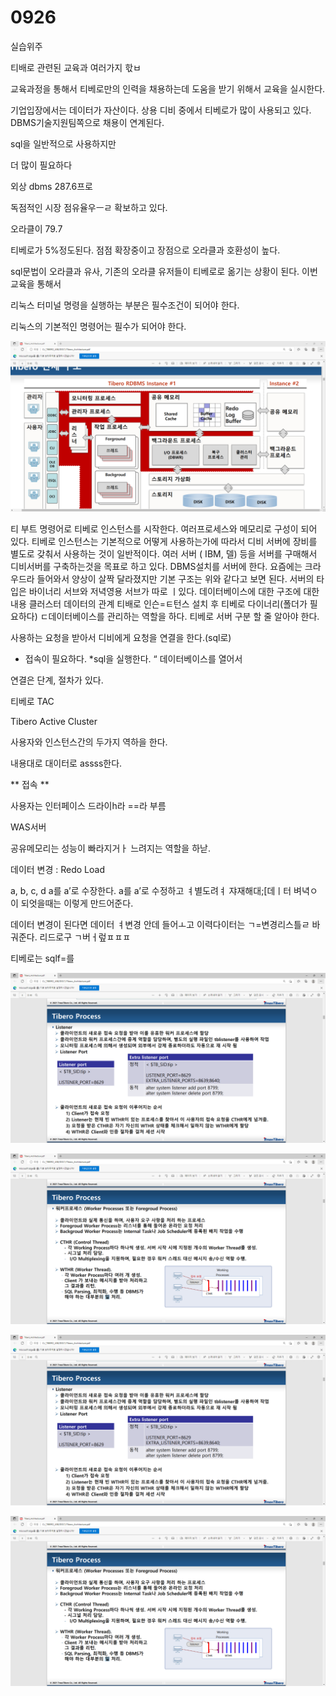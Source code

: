 # 0926

실습위주

티배로 관련된 교육과 여러가지 핛ㅂ

교육과정을 통해서 티베로만의 인력을 채용하는데 도움을 받기 위해서 교육을 실시한다.

기업입장에서는 데이터가 자산이다. 상용 디비 중에서 티베로가 많이 사용되고 있다. DBMS기술지원팀쪽으로 채용이 연계된다.

sql을 일반적으로 사용하지만 

더 많이 필요하다

외상 dbms 287.6프로 

독점적인 시장 점유율우ㅡㄹ 확보하고 있다.

오라클이 79.7

티베로가 5%정도된다. 점점 확장중이고 장점으로 오라클과 호환성이 높다.

sql문법이 오라클과 유사, 기존의 오라클 유저들이 티베로로 옮기는 상황이 된다. 이번 교육을 통해서 

리눅스 터미널 명령을 실행하는 부분은 필수조건이 되어야 한다.

리눅스의 기본적인 명령어는 필수가 되어야 한다.

![티 부트 명령어로 티베로 인스턴스를 시작한다. 여러프로세스와 메모리로 구성이 되어 있다. 티베로 인스턴스는 기본적으로 어떻게 사용하는가에 따라서 디비 서버에 장비를 별도로 갖춰서 사용하는 것이 일반적이다.  여러 서버 ( IBM, 델) 등을 서버를 구매해서 디비서버를 구축하는것을 목표로 하고 있다.  DBMS설치를 서버에 한다.                            요즘에는 크라우드라 들어와서 양상이 살짝 달라졌지만 기본 구조는 위와 같다고 보면 된다.  서버의 타입은 바이너리 서브와 저녁영용 서브가 따로 ㅣ있다.  데이터베이스에 대한 구조에 대한 내용 클러스터 데이터의 관계 티배로 인슨=ㅌ턴스 설치 후 티베로 다이너리(폴더가 필요하다) ㄷ데이터베이스를 관리하는 역할을 하다. 티베로 서버 구분 할 줄 알아야 한다. ](0926%204edf9efe81124c688a1976d1e3a67f52/Untitled.png)

티 부트 명령어로 티베로 인스턴스를 시작한다. 여러프로세스와 메모리로 구성이 되어 있다. 티베로 인스턴스는 기본적으로 어떻게 사용하는가에 따라서 디비 서버에 장비를 별도로 갖춰서 사용하는 것이 일반적이다.  여러 서버 ( IBM, 델) 등을 서버를 구매해서 디비서버를 구축하는것을 목표로 하고 있다.  DBMS설치를 서버에 한다.                            요즘에는 크라우드라 들어와서 양상이 살짝 달라졌지만 기본 구조는 위와 같다고 보면 된다.  서버의 타입은 바이너리 서브와 저녁영용 서브가 따로 ㅣ있다.  데이터베이스에 대한 구조에 대한 내용 클러스터 데이터의 관계 티배로 인슨=ㅌ턴스 설치 후 티베로 다이너리(폴더가 필요하다) ㄷ데이터베이스를 관리하는 역할을 하다. 티베로 서버 구분 할 줄 알아야 한다. 

사용하는 요청을 받아서 디비에게 요청을 연결을 한다.(sql로)

- 접속이 필요하다. *sql을 실행한다. “ 데이터베이스를 열어서

연결은 단계, 절차가 있다. 

티베로 TAC

Tibero Active Cluster

사용자와 인스턴스간의 두가지 역하을 한다.

내용대로 대이터로 assss한다. 

** 접속 **

사용자는 인터페이스 드라이h라 ==라 부름

WAS서버 

공유메모리는 성능이 빠라지거ㅏ 느려지는 역할을 하낟.

데이터 변경 : Redo Load

a, b, c, d a를 a’로 수장한다. a를 a’로 수정하고 ㅕ별도려ㅕ 쟈재해대;[데ㅣ터 벼녁ㅇ이 되엇을때는 이렇게 만드어준다. 

데이터 변경이 된다면 데이터 ㅕ변경 안데 들어ㅗ고 이력다이터는 ㄱ=변경리스틀ㄹ 바궈준다. 리드로구 ㄱ버ㅓ렆ㅍㅍㅍ 

티베로는 sqlf=를 

![Untitled](0926%204edf9efe81124c688a1976d1e3a67f52/Untitled%201.png)

![Untitled](0926%204edf9efe81124c688a1976d1e3a67f52/Untitled%202.png)

![Untitled](0926%204edf9efe81124c688a1976d1e3a67f52/Untitled%203.png)

![Untitled](0926%204edf9efe81124c688a1976d1e3a67f52/Untitled%204.png)